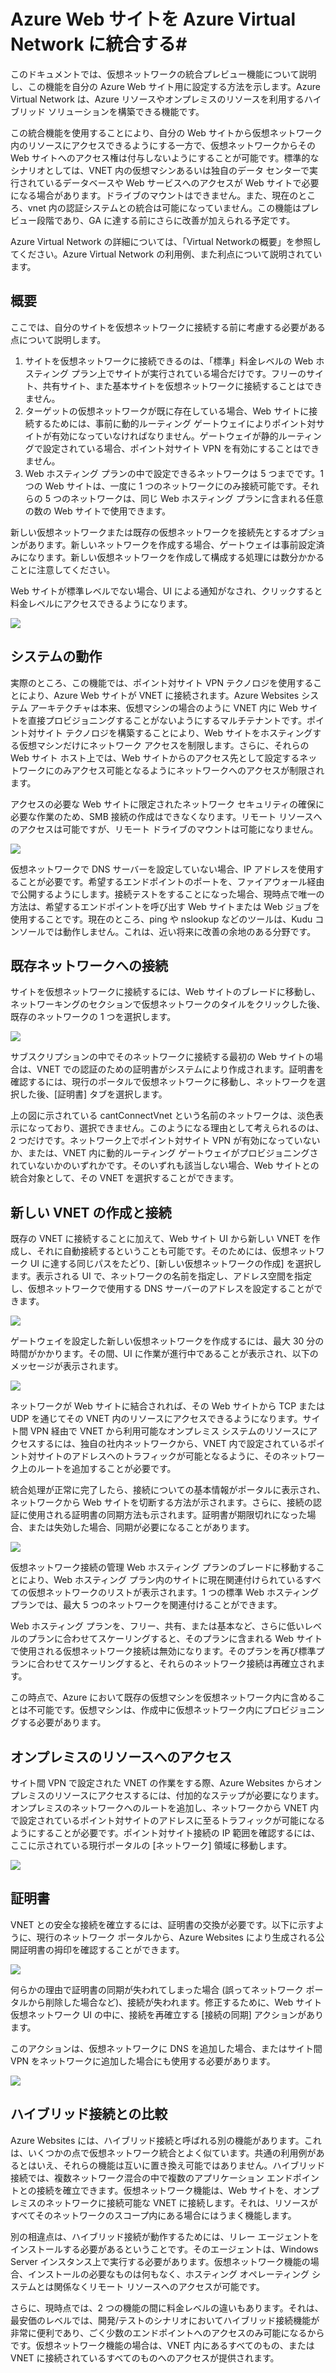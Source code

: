 ﻿<properties title="Integrate your Azure Website with an Azure Virtual Network" pageTitle="Azure Web サイトを Azure VNet に統合する" description="Shows you how to connect an Azure Website to a new or existing Azure virtual network" metaKeywords="" services="web-sites,virtual-network" solutions="web,integration,infrastructure" documentationCenter="" authors="cephalin" videoId="" scriptId="" manager="wpickett" />

<tags ms.service="web-sites" ms.workload="web" ms.tgt_pltfrm="na" ms.devlang="na" ms.topic="article" ms.date="09/24/2014" ms.author="cephalin" />

# Azure Web サイトを Azure Virtual Network に統合する#
このドキュメントでは、仮想ネットワークの統合プレビュー機能について説明し、この機能を自分の Azure Web サイト用に設定する方法を示します。Azure Virtual Network は、Azure リソースやオンプレミスのリソースを利用するハイブリッド ソリューションを構築できる機能です。  

この統合機能を使用することにより、自分の Web サイトから仮想ネットワーク内のリソースにアクセスできるようにする一方で、仮想ネットワークからその Web サイトへのアクセス権は付与しないようにすることが可能です。標準的なシナリオとしては、VNET 内の仮想マシンあるいは独自のデータ センターで実行されているデータベースや Web サービスへのアクセスが Web サイトで必要になる場合があります。ドライブのマウントはできません。また、現在のところ、vnet 内の認証システムとの統合は可能になっていません。この機能はプレビュー段階であり、GA に達する前にさらに改善が加えられる予定です。

Azure Virtual Network の詳細については、「Virtual Networkの概要」を参照してください。Azure Virtual Network の利用例、また利点について説明されています。

## 概要 ##
ここでは、自分のサイトを仮想ネットワークに接続する前に考慮する必要がある点について説明します。

1.	サイトを仮想ネットワークに接続できるのは、「標準」料金レベルの Web ホスティング プラン上でサイトが実行されている場合だけです。フリーのサイト、共有サイト、また基本サイトを仮想ネットワークに接続することはできません。
2.	ターゲットの仮想ネットワークが既に存在している場合、Web サイトに接続するためには、事前に動的ルーティング ゲートウェイによりポイント対サイトが有効になっていなければなりません。ゲートウェイが静的ルーティングで設定されている場合、ポイント対サイト VPN を有効にすることはできません。
3.	Web ホスティング プランの中で設定できるネットワークは 5 つまでです。1 つの Web サイトは、一度に 1 つのネットワークにのみ接続可能です。それらの 5 つのネットワークは、同じ Web ホスティング プランに含まれる任意の数の Web サイトで使用できます。  

新しい仮想ネットワークまたは既存の仮想ネットワークを接続先とするオプションがあります。新しいネットワークを作成する場合、ゲートウェイは事前設定済みになります。新しい仮想ネットワークを作成して構成する処理には数分かかることに注意してください。  

Web サイトが標準レベルでない場合、UI による通知がなされ、クリックすると料金レベルにアクセスできるようになります。

![](./media/web-sites-integrate-with-vnet/upgrade-to-standard.png) 

## システムの動作 ##
実際のところ、この機能では、ポイント対サイト VPN テクノロジを使用することにより、Azure Web サイトが VNET に接続されます。Azure Websites システム アーキテクチャは本来、仮想マシンの場合のように VNET 内に Web サイトを直接プロビジョニングすることがないようにするマルチテナントです。ポイント対サイト テクノロジを構築することにより、Web サイトをホスティングする仮想マシンだけにネットワーク アクセスを制限します。さらに、それらの Web サイト ホスト上では、Web サイトからのアクセス先として設定するネットワークにのみアクセス可能となるようにネットワークへのアクセスが制限されます。  

アクセスの必要な Web サイトに限定されたネットワーク セキュリティの確保に必要な作業のため、SMB 接続の作成はできなくなります。リモート リソースへのアクセスは可能ですが、リモート ドライブのマウントは可能になりません。

![](./media/web-sites-integrate-with-vnet/how-it-works.png)
 
仮想ネットワークで DNS サーバーを設定していない場合、IP アドレスを使用することが必要です。希望するエンドポイントのポートを、ファイアウォール経由で公開するようにします。接続テストをすることになった場合、現時点で唯一の方法は、希望するエンドポイントを呼び出す Web サイトまたは Web ジョブを使用することです。現在のところ、ping や nslookup などのツールは、Kudu コンソールでは動作しません。これは、近い将来に改善の余地のある分野です。  

## 既存ネットワークへの接続 ##
サイトを仮想ネットワークに接続するには、Web サイトのブレードに移動し、ネットワーキングのセクションで仮想ネットワークのタイルをクリックした後、既存のネットワークの 1 つを選択します。

![](./media/web-sites-integrate-with-vnet/connect-to-existing-vnet.png)
 
サブスクリプションの中でそのネットワークに接続する最初の Web サイトの場合は、VNET での認証のための証明書がシステムにより作成されます。証明書を確認するには、現行のポータルで仮想ネットワークに移動し、ネットワークを選択した後、[証明書] タブを選択します。  

上の図に示されている cantConnectVnet という名前のネットワークは、淡色表示になっており、選択できません。このようになる理由として考えられるのは、2 つだけです。ネットワーク上でポイント対サイト VPN が有効になっていないか、または、VNET 内に動的ルーティング ゲートウェイがプロビジョニングされていないかのいずれかです。そのいずれも該当しない場合、Web サイトとの統合対象として、その VNET を選択することができます。

## 新しい VNET の作成と接続 ##
既存の VNET に接続することに加えて、Web サイト UI から新しい VNET を作成し、それに自動接続するということも可能です。そのためには、仮想ネットワーク UI に達する同じパスをたどり、[新しい仮想ネットワークの作成] を選択します。表示される UI で、ネットワークの名前を指定し、アドレス空間を指定し、仮想ネットワークで使用する DNS サーバーのアドレスを設定することができます。

![](./media/web-sites-integrate-with-vnet/create-new-vnet.png)
 
ゲートウェイを設定した新しい仮想ネットワークを作成するには、最大 30 分の時間がかかります。その間、UI に作業が進行中であることが表示され、以下のメッセージが表示されます。

![](./media/web-sites-integrate-with-vnet/new-vnet-progress.png)

ネットワークが Web サイトに結合されれば、その Web サイトから TCP または UDP を通じてその VNET 内のリソースにアクセスできるようになります。サイト間 VPN 経由で VNET から利用可能なオンプレミス システムのリソースにアクセスするには、独自の社内ネットワークから、VNET 内で設定されているポイント対サイトのアドレスへのトラフィックが可能となるように、そのネットワーク上のルートを追加することが必要です。

統合処理が正常に完了したら、接続についての基本情報がポータルに表示され、ネットワークから Web サイトを切断する方法が示されます。さらに、接続の認証に使用される証明書の同期方法も示されます。証明書が期限切れになった場合、または失効した場合、同期が必要になることがあります。  

![](./media/web-sites-integrate-with-vnet/vnet-status-portal.png)

仮想ネットワーク接続の管理
Web ホスティング プランのブレードに移動することにより、Web ホスティング プラン内のサイトに現在関連付けられているすべての仮想ネットワークのリストが表示されます。1 つの標準 Web ホスティング プランでは、最大 5 つのネットワークを関連付けることができます。

Web ホスティング プランを、フリー、共有、または基本など、さらに低いレベルのプランに合わせてスケーリングすると、そのプランに含まれる Web サイトで使用される仮想ネットワーク接続は無効になります。そのプランを再び標準プランに合わせてスケーリングすると、それらのネットワーク接続は再確立されます。

この時点で、Azure において既存の仮想マシンを仮想ネットワーク内に含めることは不可能です。仮想マシンは、作成中に仮想ネットワーク内にプロビジョニングする必要があります。  

## オンプレミスのリソースへのアクセス ##
サイト間 VPN で設定された VNET の作業をする際、Azure Websites からオンプレミスのリソースにアクセスするには、付加的なステップが必要になります。オンプレミスのネットワークへのルートを追加し、ネットワークから VNET 内で設定されているポイント対サイトのアドレスに至るトラフィックが可能になるようにすることが必要です。ポイント対サイト接続の IP 範囲を確認するには、ここに示されている現行ポータルの [ネットワーク] 領域に移動します。

![](./media/web-sites-integrate-with-vnet/vpn-to-onpremise.png)

## 証明書 ##
VNET との安全な接続を確立するには、証明書の交換が必要です。以下に示すように、現行のネットワーク ポータルから、Azure Websites により生成される公開証明書の拇印を確認することができます。  

![](./media/web-sites-integrate-with-vnet/vpn-to-onpremise-certificate.png)

何らかの理由で証明書の同期が失われてしまった場合 (誤ってネットワーク ポータルから削除した場合など)、接続が失われます。修正するために、Web サイト仮想ネットワーク UI の中に、接続を再確立する [接続の同期] アクションがあります。

このアクションは、仮想ネットワークに DNS を追加した場合、またはサイト間 VPN をネットワークに追加した場合にも使用する必要があります。  

![](./media/web-sites-integrate-with-vnet/vnet-sync-connection.png)

## ハイブリッド接続との比較 ##
Azure Websites には、ハイブリッド接続と呼ばれる別の機能があります。これは、いくつかの点で仮想ネットワーク統合とよく似ています。共通の利用例があるとはいえ、それらの機能は互いに置き換え可能ではありません。ハイブリッド接続では、複数ネットワーク混合の中で複数のアプリケーション エンドポイントとの接続を確立できます。仮想ネットワーク機能は、Web サイトを、オンプレミスのネットワークに接続可能な VNET に接続します。それは、リソースがすべてそのネットワークのスコープ内にある場合にはうまく機能します。  

別の相違点は、ハイブリッド接続が動作するためには、リレー エージェントをインストールする必要があるということです。そのエージェントは、Windows Server インスタンス上で実行する必要があります。仮想ネットワーク機能の場合、インストールの必要なものは何もなく、ホスティング オペレーティング システムとは関係なくリモート リソースへのアクセスが可能です。  

さらに、現時点では、2 つの機能の間に料金レベルの違いもあります。それは、最安価のレベルでは、開発/テストのシナリオにおいてハイブリッド接続機能が非常に便利であり、ごく少数のエンドポイントへのアクセスのみ可能になるからです。仮想ネットワーク機能の場合は、VNET 内にあるすべてのもの、または VNET に接続されているすべてのものへのアクセスが提供されます。  
